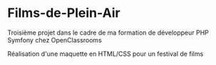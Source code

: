 # Films-de-Plein-Air

Troisième projet dans le cadre de ma formation de développeur PHP Symfony chez OpenClassrooms

Réalisation d'une maquette en HTML/CSS pour un festival de films
